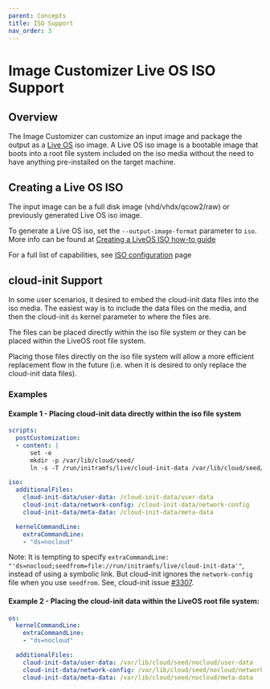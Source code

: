 ```yaml
---
parent: Concepts
title: ISO Support
nav_order: 3
---
```


# Image Customizer Live OS ISO Support

## Overview

The Image Customizer can customize an input image and package the output as a
[Live OS](./liveos.md) iso image. A Live OS iso image is a bootable image that
boots into a root file system included on the iso media without the need to
have anything pre-installed on the target machine.

## Creating a Live OS ISO

The input image can be a full disk image (vhd/vhdx/qcow2/raw) or previously
generated Live OS iso image.

To generate a Live OS iso, set the `--output-image-format` parameter to `iso`.
More info can be found at 
[Creating a LiveOS ISO how-to guide](../how-to/live-iso.md)

For a full list of capabilities, see [ISO configuration](../api/configuration/iso.md)
page

## cloud-init Support

In some user scenarios, it desired to embed the cloud-init data files into the
iso media. The easiest way is to include the data files on the media, and then
the cloud-init `ds` kernel parameter to where the files are.

The files can be placed directly within the iso file system or they can be
placed within the LiveOS root file system.

Placing those files directly on the iso file system will allow a more efficient
replacement flow in the future (i.e. when it is desired to only replace the
cloud-init data files).

### Examples

#### Example 1 - Placing cloud-init data directly within the iso file system

```yaml
scripts:
  postCustomization:
  - content: |
      set -e
      mkdir -p /var/lib/cloud/seed/
      ln -s -T /run/initramfs/live/cloud-init-data /var/lib/cloud/seed/nocloud

iso:
  additionalFiles:
    cloud-init-data/user-data: /cloud-init-data/user-data
    cloud-init-data/network-config: /cloud-init-data/network-config
    cloud-init-data/meta-data: /cloud-init-data/meta-data

  kernelCommandLine:
    extraCommandLine:
    - "ds=nocloud"
```

Note: It is tempting to specify
`extraCommandLine: "'ds=nocloud;seedfrom=file://run/initramfs/live/cloud-init-data'"`,
instead of using a symbolic link.
But cloud-init ignores the `network-config` file when you use `seedfrom`.
See, cloud-init issue [#3307](https://github.com/canonical/cloud-init/issues/3307).

#### Example 2 - Placing the cloud-init data within the LiveOS root file system:

```yaml
os:
  kernelCommandLine:
    extraCommandLine:
    - "ds=nocloud"

  additionalFiles:
    cloud-init-data/user-data: /var/lib/cloud/seed/nocloud/user-data
    cloud-init-data/network-config: /var/lib/cloud/seed/nocloud/network-config
    cloud-init-data/meta-data: /var/lib/cloud/seed/nocloud/meta-data
```